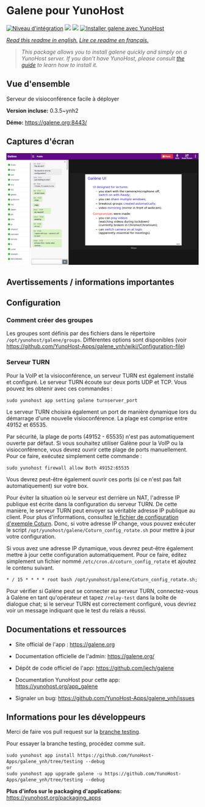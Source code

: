# Galene pour YunoHost

[![Niveau d'intégration](https://dash.yunohost.org/integration/galene.svg)](https://dash.yunohost.org/appci/app/galene) ![](https://ci-apps.yunohost.org/ci/badges/galene.status.svg)  ![](https://ci-apps.yunohost.org/ci/badges/galene.maintain.svg)
[![Installer galene avec YunoHost](https://install-app.yunohost.org/install-with-yunohost.svg)](https://install-app.yunohost.org/?app=galene)

*[Read this readme in english.](./README.md)*
*[Lire ce readme en français.](./README_fr.md)*

> *This package allows you to install galene quickly and simply on a YunoHost server.
If you don't have YunoHost, please consult [the guide](https://yunohost.org/#/install) to learn how to install it.*

## Vue d'ensemble

Serveur de visioconférence facile à déployer

**Version incluse:** 0.3.5~ynh2

**Démo:** https://galene.org:8443/


## Captures d'écran


   ![](./doc/screenshots/screenshot.png)




## Avertissements / informations importantes

## Configuration

### Comment créer des groupes

Les groupes sont définis par des fichiers dans le répertoire `/opt/yunohost/galene/groups`. Différentes options sont disponibles (voir https://github.com/YunoHost-Apps/galene_ynh/wiki/Configuration-file)

### Serveur TURN

Pour la VoIP et la visioconférence, un serveur TURN est également installé et configuré. Le serveur TURN écoute sur deux ports UDP et TCP. Vous pouvez les obtenir avec ces commandes :

```
sudo yunohost app setting galene turnserver_port
``` 

Le serveur TURN choisira également un port de manière dynamique lors du démarrage d'une nouvelle visioconférence. La plage est comprise entre 49152 et 65535.

Par sécurité, la plage de ports (49152 - 65535) n'est pas automatiquement ouverte par défaut. Si vous souhaitez utiliser Galène pour la VoIP ou la visioconférence, vous devrez ouvrir cette plage de ports manuellement. Pour ce faire, exécutez simplement cette commande :

```
sudo yunohost firewall allow Both 49152:65535
```

Vous devrez peut-être également ouvrir ces ports (si ce n'est pas fait automatiquement) sur votre box.

Pour éviter la situation où le serveur est derrière un NAT, l'adresse IP publique est écrite dans la configuration du serveur TURN. De cette manière, le serveur TURN peut envoyer sa véritable adresse IP publique au client. Pour plus d'informations, consultez [le fichier de configuration d'exemple Coturn](https://github.com/coturn/coturn/blob/master/examples/etc/turnserver.conf#L56-L62). Donc, si votre adresse IP change, vous pouvez exécuter le script `/opt/yunohost/galene/Coturn_config_rotate.sh` pour mettre à jour votre configuration.

Si vous avez une adresse IP dynamique, vous devrez peut-être également mettre à jour cette configuration automatiquement. Pour ce faire, éditez simplement un fichier nommé `/etc/cron.d/coturn_config_rotate` et ajoutez le contenu suivant.

```
* / 15 * * * * root bash /opt/yunohost/galene/Coturn_config_rotate.sh;
```

Pour vérifier si Galène peut se connecter au serveur TURN, connectez-vous à Galène en tant qu'opérateur et tapez `/relay-test` dans la boîte de dialogue chat; si le serveur TURN est correctement configuré, vous devriez voir un message indiquant que le test du relais a réussi.



## Documentations et ressources

* Site official de l'app : https://galene.org

* Documentation officielle de l'admin: https://galene.org/
* Dépôt de code officiel de l'app:  https://github.com/jech/galene
* Documentation YunoHost pour cette app: https://yunohost.org/app_galene
* Signaler un bug: https://github.com/YunoHost-Apps/galene_ynh/issues

## Informations pour les développeurs

Merci de faire vos pull request sur la [branche testing](https://github.com/YunoHost-Apps/galene_ynh/tree/testing).

Pour essayer la branche testing, procédez comme suit.
```
sudo yunohost app install https://github.com/YunoHost-Apps/galene_ynh/tree/testing --debug
or
sudo yunohost app upgrade galene -u https://github.com/YunoHost-Apps/galene_ynh/tree/testing --debug
```

**Plus d'infos sur le packaging d'applications:** https://yunohost.org/packaging_apps